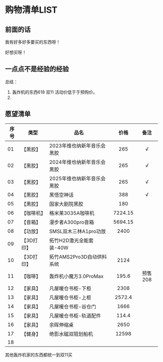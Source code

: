 # 购物清单LIST

## 前面的话

我有好多好多要买的东西呀！

好想买呀！



## 一点点不是经验的经验

总结：

1. 轰炸机的东西618 双11 活动价低于于预购价。
2. 

## 愿望清单

| 序号 | 类型       | 品名                       | 价格    | 备注 |
| ---- | ---------- | -------------------------- | :-----: | :--: |
| 01   | 【黑胶】   | 2023年维也纳新年音乐会黑胶 | 265     | √ |
| 02   | 【黑胶】   | 2024年维也纳新年音乐会黑胶 | 265     | √ |
| 03   | 【黑胶】   | 2025年维也纳新年音乐会黑胶 | 265 | √ |
| 04   | 【黑胶】   | 黑悟空神话                 | 388     | √ |
| 05 | 	【黑胶】 | 国家大剧院黑胶 | 180 | |
| 06  | 【咖啡机】 | 格米莱3035A咖啡机          | 7224.15 |      |
| 07 | 【音箱】 | 漫步者A300pro音箱 | 5694.15 | |
| 08  | 【功放】   | SMSL双木三林A1pro功放      | 2400    |      |
| 09  | 【3D打印】 | 拓竹H2D激光全能套装-40W    |         |      |
| 10  | 【3D打印】 | 拓竹AMS2Pro3D自动供料系统  | 2124 |      |
| 11 | 【咖啡】 | 轰炸机小魔方3.0ProMax | 195.6 | 预售208 |
| 12 | 【家具】 | 凡屋暖仓书柜-下柜 | 2308 |  |
| 13 | 【家具】 | 凡屋暖仓书柜-上柜 | 2572.4 |  |
| 14 | 【家具】 | 凡屋暖仓书柜-谷仓门 | 1666 |  |
| 15 | 【家具】 | 凡屋暖仓书柜-轨道配件 | 114.4 |  |
| 16 | 【家具】 | 余晖伸缩桌 | 2650 |  |
| 17 | 【健身】 | 绝影水磁双阻划船机 | 12598 |  |
| 18 |  |  |  |  |

其他轰炸机家的东西都统一到双11买
